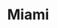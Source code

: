 ---
title: Miami
crosslinks:
- ChismosasDeMiami
- TropicalWeather
- SouthFlorida
- VisitingMiami
- legaladvice
- rLoop
- florida
- IAmA
- snakes
- houston
- weather
- miamicirclejerk
- news
- Kanye
- MapPorn
- vandwellers
- NoFilterNews
- politics
---